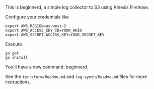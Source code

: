 This is beginnerd, a simple log collector to S3 using Kinesis Firehose.

Configure your credentials like
```
export AWS_REGION=us-west-2
export AWS_ACCESS_KEY_ID=YOUR_AKID
export AWS_SECRET_ACCESS_KEY=YOUR_SECRET_KEY
```

Execute
```
go get
go install
```
You'll have a new command: beginnerd.


See the ```terraform/Readme.md``` and ```log-synth/Readme.md``` files for more instructions.